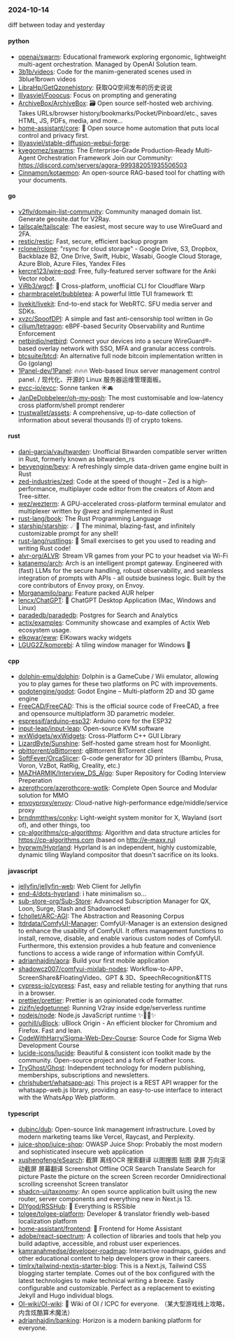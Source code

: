 ### 2024-10-14
diff between today and yesterday

#### python
* [openai/swarm](https://github.com/openai/swarm): Educational framework exploring ergonomic, lightweight multi-agent orchestration. Managed by OpenAI Solution team.
* [3b1b/videos](https://github.com/3b1b/videos): Code for the manim-generated scenes used in 3blue1brown videos
* [LibraHp/GetQzonehistory](https://github.com/LibraHp/GetQzonehistory): 获取QQ空间发布的历史说说
* [lllyasviel/Fooocus](https://github.com/lllyasviel/Fooocus): Focus on prompting and generating
* [ArchiveBox/ArchiveBox](https://github.com/ArchiveBox/ArchiveBox): 🗃 Open source self-hosted web archiving. Takes URLs/browser history/bookmarks/Pocket/Pinboard/etc., saves HTML, JS, PDFs, media, and more...
* [home-assistant/core](https://github.com/home-assistant/core): 🏡 Open source home automation that puts local control and privacy first.
* [lllyasviel/stable-diffusion-webui-forge](https://github.com/lllyasviel/stable-diffusion-webui-forge): 
* [kyegomez/swarms](https://github.com/kyegomez/swarms): The Enterprise-Grade Production-Ready Multi-Agent Orchestration Framework Join our Community: https://discord.com/servers/agora-999382051935506503
* [Cinnamon/kotaemon](https://github.com/Cinnamon/kotaemon): An open-source RAG-based tool for chatting with your documents.

#### go
* [v2fly/domain-list-community](https://github.com/v2fly/domain-list-community): Community managed domain list. Generate geosite.dat for V2Ray.
* [tailscale/tailscale](https://github.com/tailscale/tailscale): The easiest, most secure way to use WireGuard and 2FA.
* [restic/restic](https://github.com/restic/restic): Fast, secure, efficient backup program
* [rclone/rclone](https://github.com/rclone/rclone): "rsync for cloud storage" - Google Drive, S3, Dropbox, Backblaze B2, One Drive, Swift, Hubic, Wasabi, Google Cloud Storage, Azure Blob, Azure Files, Yandex Files
* [kercre123/wire-pod](https://github.com/kercre123/wire-pod): Free, fully-featured server software for the Anki Vector robot.
* [ViRb3/wgcf](https://github.com/ViRb3/wgcf): 🚤 Cross-platform, unofficial CLI for Cloudflare Warp
* [charmbracelet/bubbletea](https://github.com/charmbracelet/bubbletea): A powerful little TUI framework 🏗
* [livekit/livekit](https://github.com/livekit/livekit): End-to-end stack for WebRTC. SFU media server and SDKs.
* [xvzc/SpoofDPI](https://github.com/xvzc/SpoofDPI): A simple and fast anti-censorship tool written in Go
* [cilium/tetragon](https://github.com/cilium/tetragon): eBPF-based Security Observability and Runtime Enforcement
* [netbirdio/netbird](https://github.com/netbirdio/netbird): Connect your devices into a secure WireGuard®-based overlay network with SSO, MFA and granular access controls.
* [btcsuite/btcd](https://github.com/btcsuite/btcd): An alternative full node bitcoin implementation written in Go (golang)
* [1Panel-dev/1Panel](https://github.com/1Panel-dev/1Panel): 🔥🔥🔥 Web-based linux server management control panel. / 现代化、开源的 Linux 服务器运维管理面板。
* [evcc-io/evcc](https://github.com/evcc-io/evcc): Sonne tanken ☀️🚘
* [JanDeDobbeleer/oh-my-posh](https://github.com/JanDeDobbeleer/oh-my-posh): The most customisable and low-latency cross platform/shell prompt renderer
* [trustwallet/assets](https://github.com/trustwallet/assets): A comprehensive, up-to-date collection of information about several thousands (!) of crypto tokens.

#### rust
* [dani-garcia/vaultwarden](https://github.com/dani-garcia/vaultwarden): Unofficial Bitwarden compatible server written in Rust, formerly known as bitwarden_rs
* [bevyengine/bevy](https://github.com/bevyengine/bevy): A refreshingly simple data-driven game engine built in Rust
* [zed-industries/zed](https://github.com/zed-industries/zed): Code at the speed of thought – Zed is a high-performance, multiplayer code editor from the creators of Atom and Tree-sitter.
* [wez/wezterm](https://github.com/wez/wezterm): A GPU-accelerated cross-platform terminal emulator and multiplexer written by @wez and implemented in Rust
* [rust-lang/book](https://github.com/rust-lang/book): The Rust Programming Language
* [starship/starship](https://github.com/starship/starship): ☄🌌️ The minimal, blazing-fast, and infinitely customizable prompt for any shell!
* [rust-lang/rustlings](https://github.com/rust-lang/rustlings): 🦀 Small exercises to get you used to reading and writing Rust code!
* [alvr-org/ALVR](https://github.com/alvr-org/ALVR): Stream VR games from your PC to your headset via Wi-Fi
* [katanemo/arch](https://github.com/katanemo/arch): Arch is an intelligent prompt gateway. Engineered with (fast) LLMs for the secure handling, robust observability, and seamless integration of prompts with APIs - all outside business logic. Built by the core contributors of Envoy proxy, on Envoy.
* [Morganamilo/paru](https://github.com/Morganamilo/paru): Feature packed AUR helper
* [lencx/ChatGPT](https://github.com/lencx/ChatGPT): 🔮 ChatGPT Desktop Application (Mac, Windows and Linux)
* [paradedb/paradedb](https://github.com/paradedb/paradedb): Postgres for Search and Analytics
* [actix/examples](https://github.com/actix/examples): Community showcase and examples of Actix Web ecosystem usage.
* [elkowar/eww](https://github.com/elkowar/eww): ElKowars wacky widgets
* [LGUG2Z/komorebi](https://github.com/LGUG2Z/komorebi): A tiling window manager for Windows 🍉

#### cpp
* [dolphin-emu/dolphin](https://github.com/dolphin-emu/dolphin): Dolphin is a GameCube / Wii emulator, allowing you to play games for these two platforms on PC with improvements.
* [godotengine/godot](https://github.com/godotengine/godot): Godot Engine – Multi-platform 2D and 3D game engine
* [FreeCAD/FreeCAD](https://github.com/FreeCAD/FreeCAD): This is the official source code of FreeCAD, a free and opensource multiplatform 3D parametric modeler.
* [espressif/arduino-esp32](https://github.com/espressif/arduino-esp32): Arduino core for the ESP32
* [input-leap/input-leap](https://github.com/input-leap/input-leap): Open-source KVM software
* [wxWidgets/wxWidgets](https://github.com/wxWidgets/wxWidgets): Cross-Platform C++ GUI Library
* [LizardByte/Sunshine](https://github.com/LizardByte/Sunshine): Self-hosted game stream host for Moonlight.
* [qbittorrent/qBittorrent](https://github.com/qbittorrent/qBittorrent): qBittorrent BitTorrent client
* [SoftFever/OrcaSlicer](https://github.com/SoftFever/OrcaSlicer): G-code generator for 3D printers (Bambu, Prusa, Voron, VzBot, RatRig, Creality, etc.)
* [MAZHARMIK/Interview_DS_Algo](https://github.com/MAZHARMIK/Interview_DS_Algo): Super Repository for Coding Interview Preperation
* [azerothcore/azerothcore-wotlk](https://github.com/azerothcore/azerothcore-wotlk): Complete Open Source and Modular solution for MMO
* [envoyproxy/envoy](https://github.com/envoyproxy/envoy): Cloud-native high-performance edge/middle/service proxy
* [brndnmtthws/conky](https://github.com/brndnmtthws/conky): Light-weight system monitor for X, Wayland (sort of), and other things, too
* [cp-algorithms/cp-algorithms](https://github.com/cp-algorithms/cp-algorithms): Algorithm and data structure articles for https://cp-algorithms.com (based on http://e-maxx.ru)
* [hyprwm/Hyprland](https://github.com/hyprwm/Hyprland): Hyprland is an independent, highly customizable, dynamic tiling Wayland compositor that doesn't sacrifice on its looks.

#### javascript
* [jellyfin/jellyfin-web](https://github.com/jellyfin/jellyfin-web): Web Client for Jellyfin
* [end-4/dots-hyprland](https://github.com/end-4/dots-hyprland): i hate minimalism so...
* [sub-store-org/Sub-Store](https://github.com/sub-store-org/Sub-Store): Advanced Subscription Manager for QX, Loon, Surge, Stash and Shadowrocket!
* [fchollet/ARC-AGI](https://github.com/fchollet/ARC-AGI): The Abstraction and Reasoning Corpus
* [ltdrdata/ComfyUI-Manager](https://github.com/ltdrdata/ComfyUI-Manager): ComfyUI-Manager is an extension designed to enhance the usability of ComfyUI. It offers management functions to install, remove, disable, and enable various custom nodes of ComfyUI. Furthermore, this extension provides a hub feature and convenience functions to access a wide range of information within ComfyUI.
* [adrianhajdin/aora](https://github.com/adrianhajdin/aora): Build your first mobile application
* [shadowcz007/comfyui-mixlab-nodes](https://github.com/shadowcz007/comfyui-mixlab-nodes): Workflow-to-APP、ScreenShare&FloatingVideo、GPT & 3D、SpeechRecognition&TTS
* [cypress-io/cypress](https://github.com/cypress-io/cypress): Fast, easy and reliable testing for anything that runs in a browser.
* [prettier/prettier](https://github.com/prettier/prettier): Prettier is an opinionated code formatter.
* [zizifn/edgetunnel](https://github.com/zizifn/edgetunnel): Running V2ray inside edge/serverless runtime
* [nodejs/node](https://github.com/nodejs/node): Node.js JavaScript runtime ✨🐢🚀✨
* [gorhill/uBlock](https://github.com/gorhill/uBlock): uBlock Origin - An efficient blocker for Chromium and Firefox. Fast and lean.
* [CodeWithHarry/Sigma-Web-Dev-Course](https://github.com/CodeWithHarry/Sigma-Web-Dev-Course): Source Code for Sigma Web Development Course
* [lucide-icons/lucide](https://github.com/lucide-icons/lucide): Beautiful & consistent icon toolkit made by the community. Open-source project and a fork of Feather Icons.
* [TryGhost/Ghost](https://github.com/TryGhost/Ghost): Independent technology for modern publishing, memberships, subscriptions and newsletters.
* [chrishubert/whatsapp-api](https://github.com/chrishubert/whatsapp-api): This project is a REST API wrapper for the whatsapp-web.js library, providing an easy-to-use interface to interact with the WhatsApp Web platform.

#### typescript
* [dubinc/dub](https://github.com/dubinc/dub): Open-source link management infrastructure. Loved by modern marketing teams like Vercel, Raycast, and Perplexity.
* [juice-shop/juice-shop](https://github.com/juice-shop/juice-shop): OWASP Juice Shop: Probably the most modern and sophisticated insecure web application
* [xushengfeng/eSearch](https://github.com/xushengfeng/eSearch): 截屏 离线OCR 搜索翻译 以图搜图 贴图 录屏 万向滚动截屏 屏幕翻译 Screenshot Offline OCR Search Translate Search for picture Paste the picture on the screen Screen recorder Omnidirectional scrolling screenshot Screen translator
* [shadcn-ui/taxonomy](https://github.com/shadcn-ui/taxonomy): An open source application built using the new router, server components and everything new in Next.js 13.
* [DIYgod/RSSHub](https://github.com/DIYgod/RSSHub): 🧡 Everything is RSSible
* [tolgee/tolgee-platform](https://github.com/tolgee/tolgee-platform): Developer & translator friendly web-based localization platform
* [home-assistant/frontend](https://github.com/home-assistant/frontend): 🍭 Frontend for Home Assistant
* [adobe/react-spectrum](https://github.com/adobe/react-spectrum): A collection of libraries and tools that help you build adaptive, accessible, and robust user experiences.
* [kamranahmedse/developer-roadmap](https://github.com/kamranahmedse/developer-roadmap): Interactive roadmaps, guides and other educational content to help developers grow in their careers.
* [timlrx/tailwind-nextjs-starter-blog](https://github.com/timlrx/tailwind-nextjs-starter-blog): This is a Next.js, Tailwind CSS blogging starter template. Comes out of the box configured with the latest technologies to make technical writing a breeze. Easily configurable and customizable. Perfect as a replacement to existing Jekyll and Hugo individual blogs.
* [OI-wiki/OI-wiki](https://github.com/OI-wiki/OI-wiki): 🌟 Wiki of OI / ICPC for everyone. （某大型游戏线上攻略，内含炫酷算术魔法）
* [adrianhajdin/banking](https://github.com/adrianhajdin/banking): Horizon is a modern banking platform for everyone.
